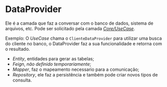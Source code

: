 # DataProvider

Ele é a camada que faz a conversar com o banco de dados, sistema de arquivos, etc. Pode ser solicitado pela camada [*Core/UseCase*](/src/main/java/br/com/treinamento/cleanarch/core/usecase).

Exemplo: O *UseCase* chama o `ClienteDataProvider` para utilizar uma busca do cliente no banco, o DataProvider faz a sua funcionalidade e retorna com o resultado.

- *Entity*, entidades para gerar as tabelas;
- *Feign*, _não definido temporariamente_;
- *Mapper*, faz o mapeamento necessario para a comunicação;
- *Repository*, ele faz a persistência e também pode criar novos tipos de consulta.
